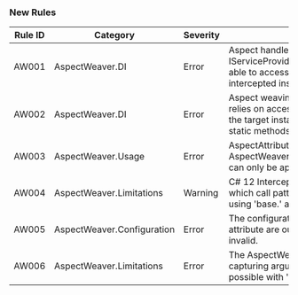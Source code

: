 ### New Rules

Rule ID | Category                   | Severity | Notes
--------|----------------------------|----------|-------
AW001   | AspectWeaver.DI            | Error    | Aspect handlers require resolution via IServiceProvider. The generator must be able to access the provider from the intercepted instance.
AW002   | AspectWeaver.DI            | Error    | Aspect weaving with dependency injection relies on accessing IServiceProvider from the target instance, which is unavailable for static methods.
AW003   | AspectWeaver.Usage         | Error    | AspectAttributes derived from AspectWeaver.Abstractions.AspectAttribute can only be applied to methods.
AW004   | AspectWeaver.Limitations   | Warning  | C# 12 Interceptors have limitations on which call patterns can be redirected. Calls using 'base.' access are executed directly.
AW005   | AspectWeaver.Configuration | Error    | The configuration values provided for the attribute are outside the allowed range or invalid.
AW006   | AspectWeaver.Limitations   | Error    | The AspectWeaver pipeline requires capturing arguments, which is not safely possible with 'ref struct' types.